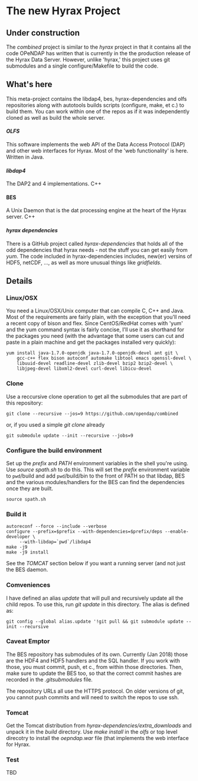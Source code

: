 
# The new Hyrax Project

## Under construction

The _combined_ project is similar to the _hyrax_ project in that it
contains all the code OPeNDAP has written that is currently in the
the production release of the Hyrax Data Server. However, unlike 'hyrax,'
this project uses git submodules and a single configure/Makefile to
build the code.

## What's here

This meta-project contains the libdap4, bes, hyrax-dependencies and olfs
repositories along with autotools builds scripts (configure, make, et c.)
to build them. You can work within one of the repos as if it was independently
cloned as well as build the whole server.

#### _OLFS_

This software implements the web API of the Data Access Protocol (DAP) and 
other web interfaces for Hyrax. Most of the 'web functionality' is here. Written 
in Java.

#### _libdap4_

The DAP2 and 4 implementations. C++

#### BES

A Unix Daemon that is the dat processing engine at the heart of the Hyrax server.
C++

#### _hyrax dependencies_

There is a GitHub project called _hyrax-dependencies_ that holds all of the
odd dependencies that hyrax needs - not the stuff you can get easily from _yum_.
The code included in hyrax-dependencies includes, new(er) versins of HDF5, 
netCDF, ..., as well as more unusual things like _gridfields_.

## Details

### Linux/OSX

You need a Linux/OSX/Unix computer that can compile C, C++ and Java.
Most of the requirements are fairly plain, with the exception that
you'll need a recent copy of bison and flex. Since CentOS/RedHat comes
with 'yum' and the yum command syntax is fairly concise, I'll use it
as shorthand for the packages you need (with the advantage that some
users can cut and paste in a plain machine and get the packages
installed very quickly):

    yum install java-1.7.0-openjdk java-1.7.0-openjdk-devel ant git \
        gcc-c++ flex bison autoconf automake libtool emacs openssl-devel \
        libuuid-devel readline-devel zlib-devel bzip2 bzip2-devel \
        libjpeg-devel libxml2-devel curl-devel libicu-devel

### Clone

Use a reccursive clone operation to get all the submodules that are
part of this repository:

    git clone --recursive --jos=9 https://github.com/opendap/combined

or, if you used a simple _git clone_ already

    git submodule update --init --recursive --jobs=9

### Configure the build environment

Set up the _prefix_ and _PATH_ environment variables in the shell
you're using. Use _source spath.sh_ to do this. This will set the
_prefix_ environment variable to `pwd`/build and add `pwd`/build/bin
to the front of PATH so that libdap, BES and the various
modules/handlers for the BES can find the dependencies once they are
built.

    source spath.sh

### Build it

    autoreconf --force --include --verbose
    configure --prefix=$prefix --with-dependencies=$prefix/deps --enable-developer \
   	     --with-libdap=`pwd`/libdap4
    make -j9
    make -j9 install

See the _TOMCAT_ section below if you want a running server (and not just the 
BES daemon.

### Comveniences

I have defined an alias _update_ that will pull and recursively update all the 
child repos. To use this, run _git update_ in this directory. The alias is defined
as:

    git config --global alias.update '!git pull && git submodule update --init --recursive

### Caveat Emptor

The BES repository has submodules of its own. Currently (Jan 2018) those are the HDF4 
and HDF5 handlers and the SQL handler. If you work with those, you must commit, push, et c., 
from within those directories. Then, make sure to update the BES too, so that the correct
commit hashes are recorded in the _.gitsubmodules_ file.

The repository URLs all use the HTTPS protocol. On older versions of git, you cannot
push commits and will need to switch the repos to use ssh.

### Tomcat

Get the Tomcat distribution from _hyrax-dependencies/extra_downloads_ and unpack it in
the _build_ directory. Use _make install_ in the _olfs_ or top level direcotry to 
install the _oepndap.war_ file (that implements the web interface for Hyrax.

### Test

TBD
